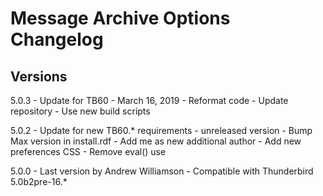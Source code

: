 # Message Archive Options Changelog

## Versions

5.0.3	- Update for TB60 - March 16, 2019
		- Reformat code
		- Update repository
		- Use new build scripts

5.0.2	- Update for new TB60.* requirements - unreleased version
		- Bump Max version in install.rdf
		- Add me as new additional author
		- Add new preferences CSS
		- Remove eval() use

5.0.0	- Last version by Andrew Williamson - Compatible with Thunderbird 5.0b2pre-16.*

